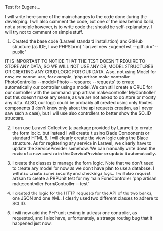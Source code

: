 Test for Eugene...

I will write here some of the main changes to the code done during the developing.
I will also comment the code, but one of the idea behind Solid, not a principle however, is to write code that
should be self-explanatory. I will try not to comment on simple stuff.

1) Created the base code (Laravel standard installation) and GitHub structure (as IDE, I use PHPStorm)
"laravel new EugeneTest --github="--public"

IT IS IMPORTANT TO NOTICE THAT THE TEST DOESN'T REQUIRE TO STORE ANY DATA, SO WE WILL NOT USE ANY DB, MODEL STRUCTURES
OR CREATING ANY CRUD LOGIC FOR OUR DATA.
Also, not using Model for now, we cannot use, for example, 'php artisan make:controller PhotoController --model=Photo --resource --requests'
to create automatically our controller using a model. We can still create a CRUD for our controller with the command
'php artisan make:controller MyController' but this doesn't make any sense, as we are not asked to do store or modify any
data.
ALSO, our logic could be probably all created using only Routes components (I don't know only about the api requests creation, as I never saw such a case),
but I will use also controllers to better show the SOLID structure.

2) I can use Laravel Collective (a package provided by Laravel) to create the form logic, but instead I will create it
using Blade Components or standard HTML 5.
I will clearly create the view logic using the Blade structure.
As for registering any service in Laravel, we clearly have to update the ServiceProvider somehow.
We can manually write down the route of a new service in the ServiceProvider or update it automatically.


3) I create the classes to manage the form logic. Note that we don't need to create any model for now as we don't 
have plan to use a database. I will also create some security and checkings logic. I will also request artisan to create
a PHPUnit test for my main FormController
'php artisan make:controller FormController --test'

4) I created the logic for the HTTP requests for the API of the two banks, one JSON and one XML. I clearly used two different
classes to adhere to SOLID.

5) I will now add the PHP unit testing in at least one controller, as requested, and I also have, unfortunately, a strange 
routing bug that it happened just now.

